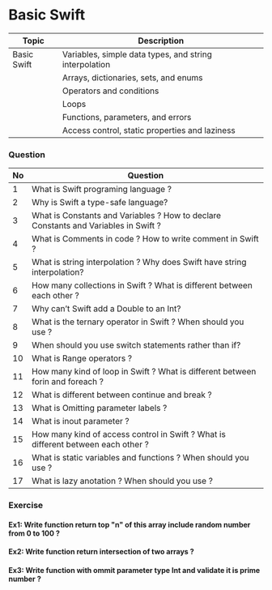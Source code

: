 # Basic Swift
| Topic                 | Description |
| --------------------- | ----------- |
| Basic Swift           | Variables, simple data types, and string interpolation |
|                       | Arrays, dictionaries, sets, and enums |
|                       | Operators and conditions |
|                       | Loops |
|                       | Functions, parameters, and errors |
|                       | Access control, static properties and laziness |

### Question

| No | Question |
| -- | ----------- |
| 1  | What is Swift programing language ? |
| 2  | Why is Swift a type-safe language? |
| 3  | What is Constants and Variables ? How to declare Constants and Variables in Swift ? |
| 4  | What is Comments in code ? How to write comment in Swift ? |
| 5  | What is string interpolation ? Why does Swift have string interpolation? |
| 6  | How many collections in Swift ? What is different between each other ? |
| 7  | Why can’t Swift add a Double to an Int? |
| 8  | What is the ternary operator in Swift ? When should you use ? |
| 9  | When should you use switch statements rather than if? |
| 10 | What is Range operators ? |
| 11 | How many kind of loop in Swift ? What is different between forin and foreach ? |
| 12 | What is different between continue and break ? |
| 13 | What is Omitting parameter labels ? |
| 14 | What is inout parameter ?
| 15 | How many kind of access control in Swift ? What is different between each other ? | 
| 16 | What is static variables and functions ? When should you use ? |
| 17 | What is lazy anotation ? When should you use ? |

### Exercise

#### Ex1: Write function return top "n" of this array include random number from 0 to 100 ? 
#### Ex2: Write function return intersection of two arrays ?
#### Ex3: Write function with ommit parameter type Int and validate it is prime number ?
